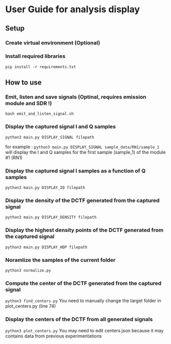 # User Guide for analysis display

## Setup


### Create virtual environment (Optional)

### Install required libraries
`pip install -r requirements.txt`


## How to use

### Emit, listen and save signals (Optinal, requires emission module and SDR !)

`bash emit_and_listen_signal.sh`

### Display the captured signal I and Q samples

`python3 main.py DISPLAY_SIGNAL filepath`

for example :
`python3 main.py DISPLAY_SIGNAL sample_data/RN1/sample_1` 
will display the I and Q samples for the first sample (sample_1) of the module #1 (RN1)

### Display the captured signal I samples as a function of Q samples

`python3 main.py DISPLAY_IQ filepath`

### Display the density of the DCTF generated from the captured signal

`python3 main.py DISPLAY_DENSITY filepath`

### Display the highest density points of the DCTF generated from the captured signal

`python3 main.py DISPLAY_HDP filepath`

### Noramlize the samples of the current folder

`python3 normalize.py`

### Compute the center of the DCTF generated from the captured signal

`python3 find_centers.py`
You need to manually change the target folder in plot_centers.py (line 74)

### Display the centers of the DCTF from all generated signals

`python3 plot_centers.py`
You may need to edit centers.json because it may contains data from previous experimentations
